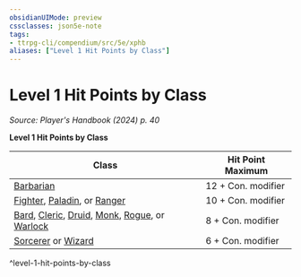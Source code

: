 ```yaml
---
obsidianUIMode: preview
cssclasses: json5e-note
tags:
- ttrpg-cli/compendium/src/5e/xphb
aliases: ["Level 1 Hit Points by Class"]
---
```

# Level 1 Hit Points by Class
*Source: Player's Handbook (2024) p. 40* 

**Level 1 Hit Points by Class**

| Class | Hit Point Maximum |
|-------|-------------------|
| [Barbarian](2-Mechanics/CLI/classes/barbarian-xphb.md) | 12 + Con. modifier |
| [Fighter](2-Mechanics/CLI/classes/fighter-xphb.md), [Paladin](2-Mechanics/CLI/classes/paladin-xphb.md), or [Ranger](2-Mechanics/CLI/classes/ranger-xphb.md) | 10 + Con. modifier |
| [Bard](2-Mechanics/CLI/classes/bard-xphb.md), [Cleric](2-Mechanics/CLI/classes/cleric-xphb.md), [Druid](2-Mechanics/CLI/classes/druid-xphb.md), [Monk](2-Mechanics/CLI/classes/monk-xphb.md), [Rogue](2-Mechanics/CLI/classes/rogue-xphb.md), or [Warlock](2-Mechanics/CLI/classes/warlock-xphb.md) | 8 + Con. modifier |
| [Sorcerer](2-Mechanics/CLI/classes/sorcerer-xphb.md) or [Wizard](2-Mechanics/CLI/classes/wizard-xphb.md) | 6 + Con. modifier |
^level-1-hit-points-by-class